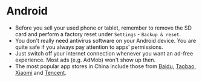 # Android

 * Before you sell your used phone or tablet, remember to remove the SD card and perform a factory reset under `Settings` - `Backup & reset`.
 * You don't really need antivirus software on your Android device. You are quite safe if you always pay attention to apps' permissions.
 * Just switch off your internet connection whenever you want an ad-free experience. Most ads (e.g. AdMob) won't show up then.
 * The most popular app stores in China include those from [Baidu](http://app.baidu.com/), [Taobao](http://app.taobao.com/), [Xiaomi](http://app.mi.com/) and [Tencent](http://android.myapp.com/).
